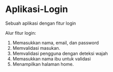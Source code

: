 # Aplikasi-Login
Sebuah aplikasi dengan fitur login

Alur fitur login:
1. Memasukkan nama, email, dan password
2. Memvalidasi masukan.
3. Memvalidasi pengguna dengan deteksi wajah
4. Memasukkan nama ibu untuk validasi
5. Menampilkan halaman home.
